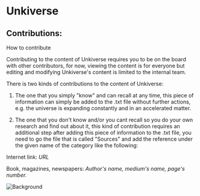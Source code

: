 # Unkiverse

## Contributions:

How to contribute

Contributing to the content of Unkiverse requires you to be on the board with other contributors, for now, 
viewing the content is for everyone but editing and modifying Unkiverse's content is limited to the internal team.



There is two kinds of contributions to the content of Unkiverse:

1) The one that you simply "know" and can recall at any time, this piece of information can simply be added 
to the .txt file without further actions, e.g. the universe is expanding constantly and in an accelerated matter.

2) The one that you don't know and/or you cant recall so you do your own research and find out about it, 
this kind of contribution requires an additional step after adding this piece of information to the .txt file, 
you need to go the file that is called "Sources" and add the reference
under the given name of the category like the following:


Internet link: *URL* 

Book, magazines, newspapers: *Author's name, medium's name, page's number.*

![Background](https://user-images.githubusercontent.com/32032636/174474797-b519231c-1daa-42ac-94c2-b7e3fd44c24b.png)
